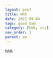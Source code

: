 ```yaml
---
layout: post
title: Hhh
date: 2021-09-04
tags: good bad
category: [bbb, ccc]
nav_order: 1
parent: aa
---
```


hhh
